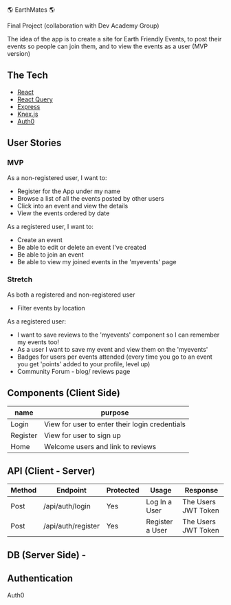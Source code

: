🌎 EarthMates 🌎

Final Project (collaboration with Dev Academy Group)

The idea of the app is to create a site for Earth Friendly Events, to post their events so people can join them, and to view the events as a user (MVP version)

## The Tech

* [React](https://reactjs.org/docs/getting-started.html)
* [React Query](https://tanstack.com/query/v3/docs/react/overview)
* [Express](https://expressjs.com/en/api.html)
* [Knex.js](https://knexjs.org/)
* [Auth0](https://www.auth0.com)

## User Stories

### MVP

As a non-registered user, I want to:

* Register for the App under my name
* Browse a list of all the events posted by other users
* Click into an event and view the details
* View the events ordered by date

As a registered user, I want to:

* Create an event
* Be able to edit or delete an event I've created
* Be able to join an event 
* Be able to view my joined events in the 'myevents' page

### Stretch

As both a registered and non-registered user
* Filter events by location

As a registered user:
* I want to save reviews to the 'myevents' component so I can remember my events too!
* As a user I want to save my event and view them on the 'myevents'
* Badges for users per events attended (every time you go to an event you get 'points' added to your profile, level up)
* Community Forum - blog/ reviews page

## Components (Client Side)
| name | purpose |
| --- | --- |
| Login | View for user to enter their login credentials |
| Register | View for user to sign up |
| Home | Welcome users and link to reviews |

## API (Client - Server)

| Method | Endpoint | Protected | Usage | Response |
| --- | --- | --- | --- | --- |
| Post | /api/auth/login | Yes | Log In a User | The Users JWT Token |
| Post | /api/auth/register | Yes | Register a User | The Users JWT Token |

## DB (Server Side) -

## Authentication

Auth0
